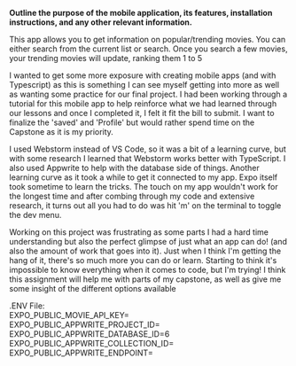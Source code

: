 

**Outline the purpose of the mobile application, its features, installation instructions, and any other relevant information.**

This app allows you to get information on popular/trending movies. You can either search from the current list or search. Once you search a few movies, your trending movies will update, ranking them 1 to 5


I wanted to get some more exposure with creating mobile apps (and with Typescript) as this is something I can see myself getting into more as well as wanting some practice for our final project.
I had been working through a tutorial for this mobile app to help reinforce what we had learned through our lessons and once I completed it, I felt it fit the bill to submit.
I want to finalize the 'saved' and 'Profile' but would rather spend time on the Capstone as it is my priority.

I used Webstorm instead of VS Code, so it was a bit of a learning curve, but with some research I learned that Webstorm works better with TypeScript. I also used Appwrite to help with the database side of things. Another learning curve as it took a while to get it connected to my app.
Expo itself took sometime to learn the tricks. The touch on my app wouldn't work for the longest time and after combing through my code and extensive research, it turns out all you had to do was hit 'm' on the terminal to toggle the dev menu.

Working on this project was frustrating as some parts I had a hard time understanding but also the perfect glimpse of just what an app can do! (and also the amount of work that goes into it). Just when I think I'm getting the hang of it, there's so much more you can do or learn. Starting to think it's impossible to know everything when it comes to code, but I'm trying! I think this assignment will help me with parts of my capstone, as well as give me some insight of the different options available 


.ENV File: <br>
EXPO_PUBLIC_MOVIE_API_KEY= <br>
EXPO_PUBLIC_APPWRITE_PROJECT_ID= <br>
EXPO_PUBLIC_APPWRITE_DATABASE_ID=6 <br>
EXPO_PUBLIC_APPWRITE_COLLECTION_ID= <br>
EXPO_PUBLIC_APPWRITE_ENDPOINT= <br>
